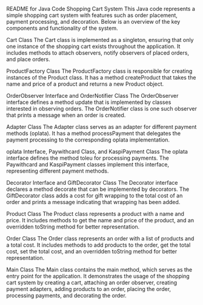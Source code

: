 README for Java Code
Shopping Cart System
This Java code represents a simple shopping cart system with features such as order placement, payment processing, and decoration. Below is an overview of the key components and functionality of the system.

Cart Class
The Cart class is implemented as a singleton, ensuring that only one instance of the shopping cart exists throughout the application. It includes methods to attach observers, notify observers of placed orders, and place orders.

ProductFactory Class
The ProductFactory class is responsible for creating instances of the Product class. It has a method createProduct that takes the name and price of a product and returns a new Product object.

OrderObserver Interface and OrderNotifier Class
The OrderObserver interface defines a method update that is implemented by classes interested in observing orders. The OrderNotifier class is one such observer that prints a message when an order is created.

Adapter Class
The Adapter class serves as an adapter for different payment methods (oplata). It has a method processPayment that delegates the payment processing to the corresponding oplata implementation.

oplata Interface, Paywithcard Class, and KaspiPayment Class
The oplata interface defines the method toleu for processing payments. The Paywithcard and KaspiPayment classes implement this interface, representing different payment methods.

Decorator Interface and GiftDecorator Class
The Decorator interface declares a method decorate that can be implemented by decorators. The GiftDecorator class adds a cost for gift wrapping to the total cost of an order and prints a message indicating that wrapping has been added.

Product Class
The Product class represents a product with a name and price. It includes methods to get the name and price of the product, and an overridden toString method for better representation.

Order Class
The Order class represents an order with a list of products and a total cost. It includes methods to add products to the order, get the total cost, set the total cost, and an overridden toString method for better representation.

Main Class
The Main class contains the main method, which serves as the entry point for the application. It demonstrates the usage of the shopping cart system by creating a cart, attaching an order observer, creating payment adapters, adding products to an order, placing the order, processing payments, and decorating the order.
